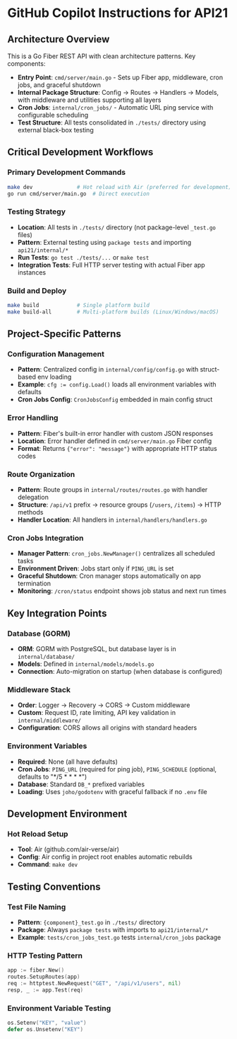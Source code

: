 # GitHub Copilot Instructions for API21

## Architecture Overview

This is a Go Fiber REST API with clean architecture patterns. Key components:

- **Entry Point**: `cmd/server/main.go` - Sets up Fiber app, middleware, cron jobs, and graceful shutdown
- **Internal Package Structure**: Config → Routes → Handlers → Models, with middleware and utilities supporting all layers
- **Cron Jobs**: `internal/cron_jobs/` - Automatic URL ping service with configurable scheduling
- **Test Structure**: All tests consolidated in `./tests/` directory using external black-box testing

## Critical Development Workflows

### Primary Development Commands
```bash
make dev              # Hot reload with Air (preferred for development)
go run cmd/server/main.go  # Direct execution
```

### Testing Strategy
- **Location**: All tests in `./tests/` directory (not package-level `_test.go` files)
- **Pattern**: External testing using `package tests` and importing `api21/internal/*`
- **Run Tests**: `go test ./tests/...` or `make test`
- **Integration Tests**: Full HTTP server testing with actual Fiber app instances

### Build and Deploy
```bash
make build            # Single platform build
make build-all        # Multi-platform builds (Linux/Windows/macOS)
```

## Project-Specific Patterns

### Configuration Management
- **Pattern**: Centralized config in `internal/config/config.go` with struct-based env loading
- **Example**: `cfg := config.Load()` loads all environment variables with defaults
- **Cron Jobs Config**: `CronJobsConfig` embedded in main config struct

### Error Handling
- **Pattern**: Fiber's built-in error handler with custom JSON responses
- **Location**: Error handler defined in `cmd/server/main.go` Fiber config
- **Format**: Returns `{"error": "message"}` with appropriate HTTP status codes

### Route Organization
- **Pattern**: Route groups in `internal/routes/routes.go` with handler delegation
- **Structure**: `/api/v1` prefix → resource groups (`/users`, `/items`) → HTTP methods
- **Handler Location**: All handlers in `internal/handlers/handlers.go`

### Cron Jobs Integration
- **Manager Pattern**: `cron_jobs.NewManager()` centralizes all scheduled tasks
- **Environment Driven**: Jobs start only if `PING_URL` is set
- **Graceful Shutdown**: Cron manager stops automatically on app termination
- **Monitoring**: `/cron/status` endpoint shows job status and next run times

## Key Integration Points

### Database (GORM)
- **ORM**: GORM with PostgreSQL, but database layer is in `internal/database/`
- **Models**: Defined in `internal/models/models.go`
- **Connection**: Auto-migration on startup (when database is configured)

### Middleware Stack
- **Order**: Logger → Recovery → CORS → Custom middleware
- **Custom**: Request ID, rate limiting, API key validation in `internal/middleware/`
- **Configuration**: CORS allows all origins with standard headers

### Environment Variables
- **Required**: None (all have defaults)
- **Cron Jobs**: `PING_URL` (required for ping job), `PING_SCHEDULE` (optional, defaults to "*/5 * * * *")
- **Database**: Standard `DB_*` prefixed variables
- **Loading**: Uses `joho/godotenv` with graceful fallback if no `.env` file

## Development Environment

### Hot Reload Setup
- **Tool**: Air (github.com/air-verse/air)
- **Config**: Air config in project root enables automatic rebuilds
- **Command**: `make dev`

## Testing Conventions

### Test File Naming
- **Pattern**: `{component}_test.go` in `./tests/` directory
- **Package**: Always `package tests` with imports to `api21/internal/*`
- **Example**: `tests/cron_jobs_test.go` tests `internal/cron_jobs` package

### HTTP Testing Pattern
```go
app := fiber.New()
routes.SetupRoutes(app)
req := httptest.NewRequest("GET", "/api/v1/users", nil)
resp, _ := app.Test(req)
```

### Environment Variable Testing
```go
os.Setenv("KEY", "value")
defer os.Unsetenv("KEY")
```
